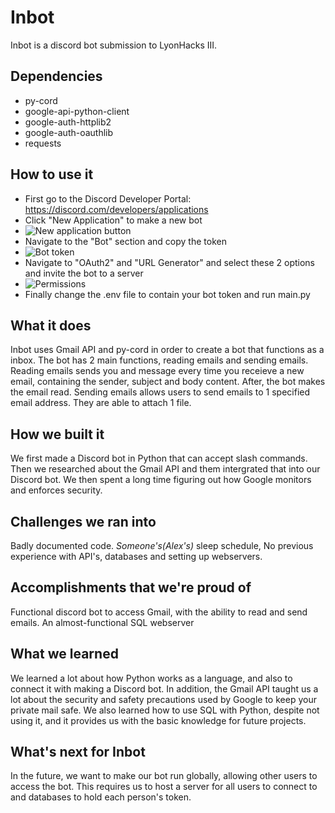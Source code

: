 # Inbot
Inbot is a discord bot submission to LyonHacks III.
## Dependencies
- py-cord
- google-api-python-client
- google-auth-httplib2
- google-auth-oauthlib
- requests
## How to use it
- First go to the Discord Developer Portal: https://discord.com/developers/applications
- Click "New Application" to make a new bot
- ![New application button](https://cdn.discordapp.com/attachments/1091179196425965668/1094807448361127936/image.png)
- Navigate to the "Bot" section and copy the token
- ![Bot token](https://cdn.discordapp.com/attachments/1091179196425965668/1094807448545656883/image.png)
- Navigate to "OAuth2" and "URL Generator" and select these 2 options and invite the bot to a server
- ![Permissions](https://cdn.discordapp.com/attachments/1091179196425965668/1094807448767959081/image.png)
- Finally change the .env file to contain your bot token and run main.py

## What it does

Inbot uses Gmail API and py-cord in order to create a bot that functions as a inbox. The bot has 2 main functions, reading emails and sending emails. Reading emails sends you and message every time you receieve a new email, containing the sender, subject and body content. After, the bot makes the email read. Sending emails allows users to send emails to 1 specified email address. They are able to attach 1 file.

## How we built it

We first made a Discord bot in Python that can accept slash commands. Then we researched about the Gmail API and them intergrated that into our Discord bot. We then spent a long time figuring out how Google monitors and enforces security. 

## Challenges we ran into

Badly documented code. _Someone's(Alex's)_  sleep schedule, No previous experience with API's, databases and setting up webservers.

## Accomplishments that we're proud of

Functional discord bot to access Gmail, with the ability to read and send emails. 
An almost-functional SQL webserver 

## What we learned

We learned a lot about how Python works as a language, and also to connect it with making a Discord bot. In addition, the Gmail API taught us a lot about the security and safety precautions used by Google to keep your private mail safe. We also learned how to use SQL with Python, despite not using it, and it provides us with the basic knowledge for future projects.

## What's next for Inbot

In the future, we want to make our bot run globally, allowing other users to access the bot. This requires us to host a server for all users to connect to and databases to hold each person's token. 
